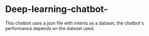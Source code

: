 # Deep-learning-chatbot-
This chatbot uses a json file with intents as a dataset, the chatbot's performance depends on the dataset used.
